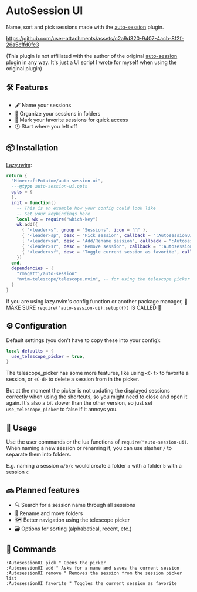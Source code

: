 # AutoSession UI

Name, sort and pick sessions made with the [auto-session](https://github.com/rmagatti/auto-session) plugin.

https://github.com/user-attachments/assets/c2a9d320-9407-4acb-8f2f-26a5cffd0fc3

(This plugin is not affiliated with the author of the original [auto-session](https://github.com/rmagatti/auto-session) plugin in any way. It's just a UI script I wrote for myself when using the original plugin)

## 🛠️ Features

- 🖋️ Name your sessions
- 📁 Organize your sessions in folders
- 🌟 Mark your favorite sessions for quick access
- 🕓 Start where you left off

## 📦 Installation

[Lazy.nvim](https://github.com/folke/lazy.nvim):

```lua
return {
  "MinecraftPotatoe/auto-session-ui",
  ---@type auto-session-ui.opts
  opts = {
  },
  init = function()
    -- This is an example how your config could look like
    -- Set your keybindings here
    local wk = require("which-key")
    wk.add({
      { "<leader>s", group = "Sessions", icon = "" },
      { "<leader>sp", desc = "Pick session", callback = ":AutosessionUI pick<CR>" },
      { "<leader>sa", desc = "Add/Rename session", callback = ":AutosessionUI add<CR>" },
      { "<leader>sr", desc = "Remove session", callback = ":AutosessionUI remove<CR>" },
      { "<leader>sf", desc = "Toggle current session as favorite", callback = ":AutosessionUI favorite<CR>" },
    })
  end,
  dependencies = {
    "rmagatti/auto-session"
    "nvim-telescope/telescope.nvim", -- for using the telescope picker
  }
}
```

If you are using lazy.nvim's config function or another package manager, 🚨 MAKE SURE `require("auto-session-ui).setup({})` IS CALLED 🚨

## ⚙️ Configuration

Default settings (you don't have to copy these into your config):

<!-- config:start -->

```lua
local defaults = {
  use_telescope_picker = true,
}

```

<!-- config:end -->

The telescope_picker has some more features, like using
`<C-f>` to favorite a session, or
`<C-d>` to delete a session from in the picker.

But at the moment the picker is not updating the displayed sessions correctly when using the shortcuts, so you might need to close and open it again. It's also a bit slower than the other version, so just set `use_telescope_picker` to false if it annoys you.

## 🎉 Usage

Use the user commands or the lua functions of `require("auto-session-ui)`.
When naming a new session or renaming it, you can use slasher `/` to separate them into folders.

E.g. naming a session `a/b/c` would create a folder `a` with a folder `b` with a session `c`

## 🔜 Planned features

- 🔍 Search for a session name through all sessions
- 📁 Rename and move folders
- 🗺️ Better navigation using the telescope picker
- 🗃️ Options for sorting (alphabetical, recent, etc.)

## 📢 Commands

```viml
:AutosessionUI pick " Opens the picker
:AutosessionUI add " Asks for a name and saves the current session
:AutosessionUI remove " Removes the session from the session picker list
:AutosessionUI favorite " Toggles the current session as favorite
```
